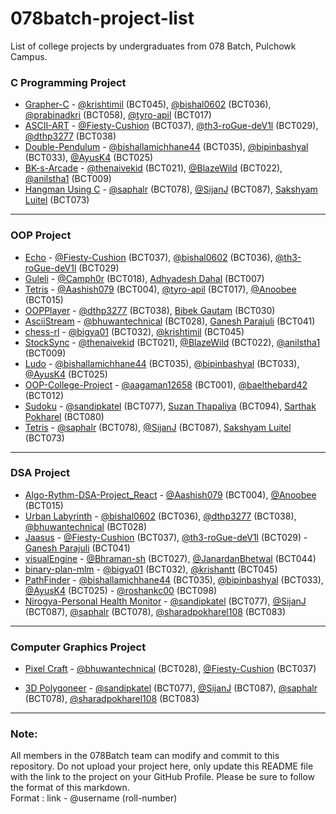 # 078batch-project-list
List of college projects by undergraduates from 078 Batch, Pulchowk Campus. 

### C Programming Project
* [Grapher-C](https://github.com/bishal0602/grapher-c) - [@krishtimil](https://github.com/krishtimil) (BCT045), [@bishal0602](https://github.com/bishal0602) (BCT036), [@prabinadkri](https://github.com/prabinadkri) (BCT058), [@tyro-apil](https://github.com/tyro-apil) (BCT017)
* [ASCII-ART](https://github.com/clapped-Coders/ASCII-ART) - [@Fiesty-Cushion](https://github.com/Fiesty-Cushion) (BCT037), [@th3-roGue-deV1l](https://github.com/th3-roGue-deV1l) (BCT029), [@dthp3277](https://github.com/dthp3277) (BCT038)
* [Double-Pendulum](https://github.com/bishallamichhane44/Double-Pendulum) -  [@bishallamichhane44](https://github.com/bishallamichhane44) (BCT035), [@bipinbashyal](https://github.com/bipinbashyal) (BCT033), [@AyusK4](https://github.com/AyusK4) (BCT025)
* [BK-s-Arcade](https://github.com/thenaivekid/BK-s-Arcade) - [@thenaivekid](https://github.com/thenaivekid) (BCT021), [@BlazeWild](https://github.com/BlazeWild) (BCT022), [@anilstha1](https://github.com/anilstha1) (BCT009)
* [Hangman Using C](https://github.com/saphalr/Hangman-Using-C) -  [@saphalr](https://github.com/saphalr) (BCT078), [@SijanJ](https://github.com/SijanJ) (BCT087), [Sakshyam Luitel](#) (BCT073)
---

### OOP Project
* [Echo](https://github.com/Fiesty-Cushion/Echo) - [@Fiesty-Cushion](https://github.com/Fiesty-Cushion) (BCT037), [@bishal0602](https://github.com/bishal0602) (BCT036), [@th3-roGue-deV1l](https://github.com/th3-roGue-deV1l) (BCT029)
* [Guleli](https://github.com/Camph0r/Gulleli) - [@Camph0r](https://github.com/Camph0r) (BCT018), [Adhyadesh Dahal](#) (BCT007)
* [Tetris](https://github.com/Aashish079/Tetris) - [@Aashish079](https://github.com/Aashish079) (BCT004), [@tyro-apil](https://github.com/tyro-apil) (BCT017), [@Anoobee](https://github.com/Anoobee) (BCT015)
* [OOPPlayer](https://github.com/dthp3277/OOPlayer) - [@dthp3277](https://github.com/dthp3277) (BCT038), [Bibek Gautam](#) (BCT030)
* [AsciiStream](https://github.com/bhuwantechnical/AsciiStream) - [@bhuwantechnical](https://github.com/bhuwantechnical) (BCT028), [Ganesh Parajuli](#) (BCT041)
* [chess-rl](https://github.com/bigya01/chess_rl) - [@bigya01](https://github.com/bigya01) (BCT032), [@krishtimil](https://github.com/krishtimil) (BCT045)
* [StockSync](https://github.com/thenaivekid/StockSync) - [@thenaivekid](https://github.com/thenaivekid) (BCT021), [@BlazeWild](https://github.com/BlazeWild) (BCT022), [@anilstha1](https://github.com/anilstha1) (BCT009)
* [Ludo](https://github.com/bishallamichhane44/ludo) - [@bishallamichhane44](https://github.com/bishallamichhane44) (BCT035), [@bipinbashyal](https://github.com/bipinbashyal) (BCT033), [@AyusK4](https://github.com/AyusK4) (BCT025)
* [OOP-College-Project](https://github.com/aagaman12658/OOP-College-project) - [@aagaman12658](https://github.com/aagaman12658) (BCT001), [@baelthebard42](https://github.com/baelthebard42) (BCT012)
* [Sudoku](https://github.com/sandipkatel/Sudoku) - [@sandipkatel](https://github.com/sandipkatel/) (BCT077), [Suzan Thapaliya](#) (BCT094), [Sarthak Pokharel](#) (BCT080)
* [Tetris](https://github.com/saphalr/Tetris) - [@saphalr](https://github.com/saphalr) (BCT078), [@SijanJ](https://github.com/SijanJ) (BCT087), [Sakshyam Luitel](#) (BCT073)
---


### DSA Project
* [Algo-Rythm-DSA-Project_React](https://github.com/Aashish079/Algo-Rythm-DSA-Project_React) - [@Aashish079](https://github.com/Aashish079) (BCT004), [@Anoobee](https://github.com/Anoobee) (BCT015)
* [Urban Labyrinth](https://github.com/bishal0602/UrbanLabyrinth) - [@bishal0602](https://github.com/bishal0602) (BCT036), [@dthp3277](https://github.com/dthp3277) (BCT038), [@bhuwantechnical](https://github.com/bhuwantechnical) (BCT028)
* [Jaasus](https://github.com/th3-roGue-deV1l/Jaasus) - [@Fiesty-Cushion](https://github.com/Fiesty-Cushion) (BCT037), [@th3-roGue-deV1l](https://github.com/th3-roGue-deV1l) (BCT029) - [Ganesh Parajuli](#) (BCT041)
* [visualEngine](https://github.com/Bhraman-sh/visualEngine) - [@Bhraman-sh](https://github.com/Bhraman-sh) (BCT027), [@JanardanBhetwal](https://github.com/JanardanBhetwal) (BCT044)
* [binary-plan-mlm](https://github.com/krishantt/binary-plan-mlm) - [@bigya01](https://github.com/bigya01) (BCT032), [@krishantt](https://github.com/krishantt) (BCT045)
* [PathFinder](https://github.com/bishallamichhane44/PathFinder) -  [@bishallamichhane44](https://github.com/bishallamichhane44) (BCT035), [@bipinbashyal](https://github.com/bipinbashyal) (BCT033), [@AyusK4](https://github.com/AyusK4) (BCT025) - [@roshankc00](https://github.com/roshankc00) (BCT098)
* [Nirogya-Personal Health Monitor](https://github.com/sandipkatel/Nirogya---A-Personal-Health-Monitor) - [@sandipkatel](https://github.com/sandipkatel/) (BCT077), [@SijanJ](https://github.com/SijanJ) (BCT087), [@saphalr](https://github.com/saphalr) (BCT078), [@sharadpokharel108](https://github.com/sharadpokharel108) (BCT083)
---


### Computer Graphics Project
* [Pixel Craft](https://github.com/bhuwantechnical/Pixel-Craft) - [@bhuwantechnical](https://github.com/bhuwantechnical) (BCT028), [@Fiesty-Cushion](https://github.com/Fiesty-Cushion) (BCT037)

* [3D Polygoneer](https://github.com/sandipkatel/3D-Polygoneer) - [@sandipkatel](https://github.com/sandipkatel/) (BCT077), [@SijanJ](https://github.com/SijanJ) (BCT087), [@saphalr](https://github.com/saphalr) (BCT078), [@sharadpokharel108](https://github.com/sharadpokharel108) (BCT083)

---

### Note:

All members in the 078Batch team can modify and commit to this repository. Do not upload your project here, only update this README file with the link to the project on your GitHub Profile. Please be sure to follow the format of this markdown.\
Format : link - @username (roll-number)
